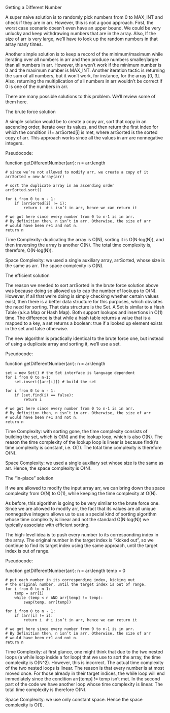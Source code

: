 Getting a Different Number

A super naive solution is to randomly pick numbers from 0 to MAX_INT and check if they are in arr. However, this is not a good approach. First, the worst case scenario doesn’t even have an upper bound. We could be very unlucky and keep withdrawing numbers that are in the array. Also, If the size of arr is very large, we’ll have to look up the random numbers in that array many times.

Another simple solution is to keep a record of the minimum/maximum while iterating over all numbers in arr and then produce numbers smaller/larger than all numbers in arr. However, this won’t work if the minimum number is 0 and the maximum number is MAX_INT. Another iteration tactic is returning the sum of all numbers, but it won’t work, for instance, for the array [0, 3]. Also, returning the multiplication of all numbers in arr wouldn’t be correct if 0 is one of the numbers in arr.

There are many possible solutions to this problem. We’ll review some of them here.

The brute force solution

A simple solution would be to create a copy arr, sort that copy in an ascending order, iterate over its values, and then return the first index for which the condition i != arrSorted[i] is met, where arrSorted is the sorted copy of arr. This approach works since all the values in arr are nonnegative integers.

Pseudocode:

function getDifferentNumber(arr):
n = arr.length

    # since we’re not allowed to modify arr, we create a copy of it
    arrSorted = new Array(arr)

    # sort the duplicate array in an ascending order
    arrSorted.sort()

    for i from 0 to n - 1:
        if (arrSorted[i] != i):
            return i  # i isn’t in arr, hence we can return it

    # we got here since every number from 0 to n-1 is in arr.
    # By definition then, n isn’t in arr. Otherwise, the size of arr
    # would have been n+1 and not n.
    return n
Time Complexity: duplicating the array is O(N), sorting it is O(N⋅log(N)), and then traversing the array is another O(N). The total time complexity is, therefore, O(N⋅log(N)).

Space Complexity: we used a single auxiliary array, arrSorted, whose size is the same as arr. The space complexity is O(N).

The efficient solution

The reason we needed to sort arrSorted in the brute force solution above was because doing so allowed us to cap the number of lookups to O(N). However, if all that we’re doing is simply checking whether certain values exist, then there is a better data structure for this purposes, which obviates the need for sorting. That data structure is the Set. A Set is similar to a Hash Table (a.k.a Map or Hash Map). Both support lookups and insertions in O(1) time. The difference is that while a hash table returns a value that is a mapped to a key, a set returns a boolean: true if a looked up element exists in the set and false otherwise.

The new algorithm is practically identical to the brute force one, but instead of using a duplicate array and sorting it, we’ll use a set.

Pseudocode:

function getDifferentNumber(arr):
n = arr.length

    set = new Set() # the Set interface is language dependent
    for i from 0 to n-1:
        set.insert([arr[i]]) # build the set

    for i from 0 to n - 1:
        if (set.find(i) == false):
            return i

    # we got here since every number from 0 to n-1 is in arr.
    # By definition then, n isn’t in arr. Otherwise, the size of arr
    # would have been n+1 and not n.
    return n
Time Complexity: with sorting gone, the time complexity consists of building the set, which is O(N) and the lookup loop, which is also O(N). The reason the time complexity of the lookup loop is linear is because find()‘s time complexity is constant, i.e. O(1). The total time complexity is therefore O(N).

Space Complexity: we used a single auxiliary set whose size is the same as arr. Hence, the space complexity is O(N).

The “in-place” solution

If we are allowed to modify the input array arr, we can bring down the space complexity from O(N) to O(1), while keeping the time complexity at O(N).

As before, this algorithm is going to be very similar to the brute force one. Since we are allowed to modify arr, the fact that its values are all unique nonnegative integers allows us to use a special kind of sorting algorithm whose time complexity is linear and not the standard O(N⋅log(N)) we typically associate with efficient sorting.

The high-level idea is to push every number to its corresponding index in the array. The original number in the target index is “kicked out”, so we continue to find its target index using the same approach, until the target index is out of range.

Pseudocode:

function getDifferentNumber(arr):
n = arr.length
temp = 0

    # put each number in its corresponding index, kicking out
    # the original number, until the target index is out of range.
    for i from 0 to n-1:
        temp = arr[i]
        while (temp < n AND arr[temp] != temp):
            swap(temp, arr[temp])

    for i from 0 to n - 1:
        if (arr[i] != i):
            return i  # i isn’t in arr, hence we can return it

    # we got here since every number from 0 to n-1 is in arr.
    # By definition then, n isn’t in arr. Otherwise, the size of arr
    # would have been n+1 and not n.
    return n
Time Complexity: at first glance, one might think that due to the two nested loops (a while loop inside a for loop) that we use to sort the array, the time complexity is O(N^2). However, this is incorrect. The actual time complexity of the two nested loops is linear. The reason is that every number is at most moved once. For those already in their target indices, the while loop will end immediately since the condition arr[temp] != temp isn’t met. In the second part of the code we have another loop whose time complexity is linear. The total time complexity is therefore O(N).

Space Complexity: we use only constant space. Hence the space complexity is O(1).